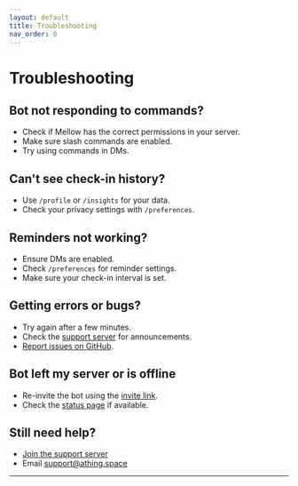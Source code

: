 ```yaml
---
layout: default
title: Troubleshooting
nav_order: 8
---
```


# Troubleshooting

## Bot not responding to commands?

-   Check if Mellow has the correct permissions in your server.
-   Make sure slash commands are enabled.
-   Try using commands in DMs.

## Can't see check-in history?

-   Use `/profile` or `/insights` for your data.
-   Check your privacy settings with `/preferences`.

## Reminders not working?

-   Ensure DMs are enabled.
-   Check `/preferences` for reminder settings.
-   Make sure your check-in interval is set.

## Getting errors or bugs?

-   Try again after a few minutes.
-   Check the [support server](https://discord.gg/C3ZuXPP7Hc) for announcements.
-   [Report issues on GitHub](https://github.com/ThingSpace/Mellow/issues).

## Bot left my server or is offline

-   Re-invite the bot using the [invite link](https://discord.com/oauth2/authorize?client_id=1386810331367608371).
-   Check the [status page](https://mellow.athing.space/status) if available.

## Still need help?

-   [Join the support server](https://discord.gg/C3ZuXPP7Hc)
-   Email [support@athing.space](mailto:support@athing.space)

---

